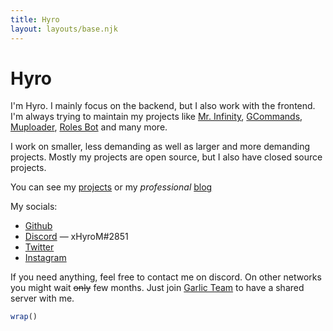 ```yaml
---
title: Hyro
layout: layouts/base.njk
---
```


<h1>Hyro</h1>

I'm Hyro. I mainly focus on the backend, but I also work with the frontend. I'm always trying to maintain my projects like [Mr. Infinity](https://discord.com/oauth2/authorize?client_id=720321585625694239&scope=bot%20applications.commands&permissions=8&redirect_uri=https://blobs.gq/imanager&prompt=consent&response_type=code), [GCommands](https://github.com/Garlic-Team/GCommands), [Muploader](https://github.com/xHyroM/Muploder), [Roles Bot](https://github.com/xHyroM/roles-bot) and many more.  

I work on smaller, less demanding as well as larger and more demanding projects. Mostly my projects are open source, but I also have closed source projects.  

You can see my [projects](./projects) or my *professional* [blog](./blog/)

My socials:
- [Github](https://github.com/xHyroM)
- [Discord](https://discord.com/users/525316393768452098) — xHyroM#2851
- [Twitter](https://twitter.com/hyrousek/)
- [Instagram](https://www.instagram.com/hyro.dev/)

If you need anything, feel free to contact me on discord. On other networks you might wait ~~only~~ few months.
Just join [Garlic Team](https://discord.gg/AjKJSBbGm2) to have a shared server with me.

```js
wrap()
```
